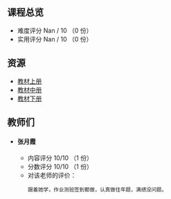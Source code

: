 ## 课程总览  
- 难度评分 Nan / 10 （0 份）  
- 实用评分 Nan / 10 （0 份）  

## 资源  
- [教材上册](https://file.uhsea.com/2403/a5f5b15072b58798075ba59e82d632e0HN.pdf)
- [教材中册](https://file.uhsea.com/2403/91a14ade237ab2760bfcb6d320668bdcKB.pdf)
- [教材下册](https://file.uhsea.com/2403/f80f3bac48b8c4c33e7dde8fff6b3251E4.pdf)

## 教师们  
- #### 张月霞  
  - 内容评分 10/10 （1 份）  
  - 分数评分 10/10 （1 份）  
  - 对该老师的评价：  
    ```
    跟着她学，作业测验签到都做，认真做往年题，满绩没问题。
    ```  